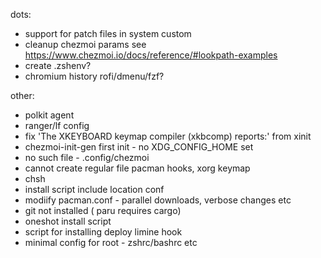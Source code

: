 dots:
 - support for patch files in system custom
 - cleanup chezmoi params see https://www.chezmoi.io/docs/reference/#lookpath-examples
 - create .zshenv?
 - chromium history rofi/dmenu/fzf?

other:
 - polkit agent
 - ranger/lf config
 - fix 'The XKEYBOARD keymap compiler (xkbcomp) reports:' from xinit
 - chezmoi-init-gen first init - no XDG_CONFIG_HOME set
 - no such file - .config/chezmoi
 - cannot create regular file pacman hooks, xorg keymap
 - chsh
 - install script include location conf
 - modiify pacman.conf - parallel downloads, verbose changes etc
 - git not installed ( paru requires cargo)
 - oneshot install script
 - script for installing deploy limine hook
 - minimal config for root - zshrc/bashrc etc
